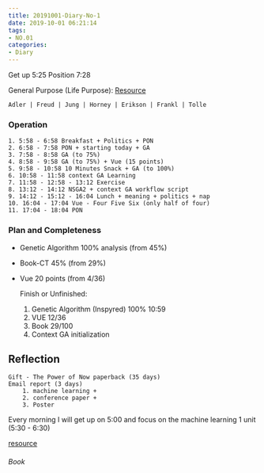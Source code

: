 ```yaml
---
title: 20191001-Diary-No-1
date: 2019-10-01 06:21:14
tags:
- NO.01
categories:
- Diary
---
```



Get up 5:25  Position 7:28

General Purpose (Life Purpose):
[Resource](https://courses.lumenlearning.com/wsu-sandbox/chapter/neo-freudians-adler-erikson-jung-and-horney/)

	Adler | Freud | Jung | Horney | Erikson | Frankl | Tolle


### Operation
	1. 5:58 - 6:58 Breakfast + Politics + PON 
	2. 6:58 - 7:58 PON + starting today + GA
	3. 7:58 - 8:58 GA (to 75%)
	4. 8:58 - 9:58 GA (to 75%) + Vue (15 points)
	5. 9:58 - 10:58 10 Minutes Snack + GA (to 100%)
	6. 10:58 - 11:58 context GA Learning
	7. 11:58 - 12:58 - 13:12 Exercise
	8. 13:12 - 14:12 NSGA2 + context GA workflow script
	9. 14:12 - 15:12 - 16:04 Lunch + meaning + politics + nap
	10. 16:04 - 17:04 Vue - Four Five Six (only half of four)
	11. 17:04 - 18:04 PON

### Plan and Completeness

* Genetic Algorithm 100% analysis (from 45%) 
* Book-CT 45% (from 29%)
* Vue 20 points (from  4/36)
	
	Finish or Unfinished:
	1. Genetic Algorithm (Inspyred) 100%  10:59
	2. VUE 12/36
	3. Book 29/100
	4. Context GA initialization





## Reflection
 	Gift - The Power of Now paperback (35 days)
 	Email report (3 days)
 		1. machine learning + 
 		2. conference paper + 
 		3. Poster 


Every morning I will get up on 5:00 and focus on the machine learning 1 unit (5:30 - 6:30)

[resource](http://www.ishenping.com/ArtInfo/967893.html)


###### Book














